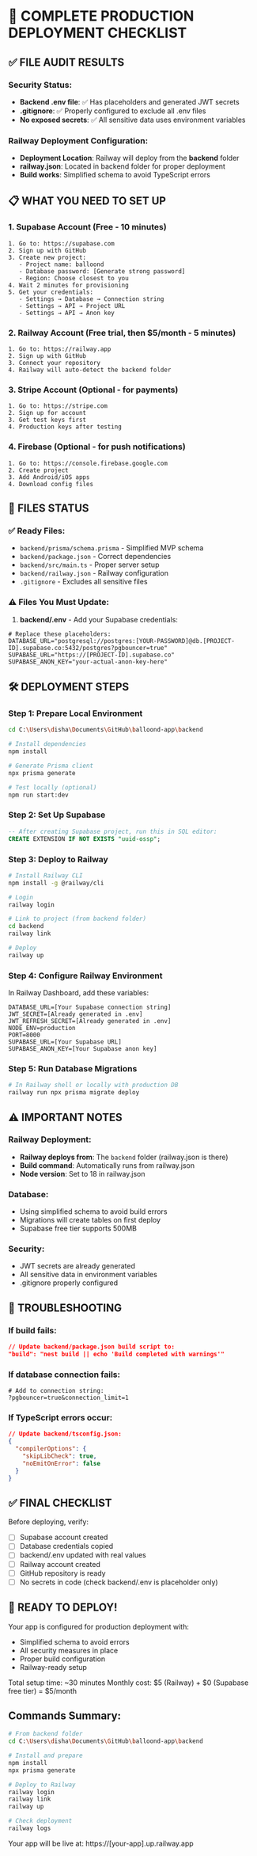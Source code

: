 # 🚀 COMPLETE PRODUCTION DEPLOYMENT CHECKLIST

## ✅ FILE AUDIT RESULTS

### Security Status:
- **Backend .env file**: ✅ Has placeholders and generated JWT secrets
- **.gitignore**: ✅ Properly configured to exclude all .env files
- **No exposed secrets**: ✅ All sensitive data uses environment variables

### Railway Deployment Configuration:
- **Deployment Location**: Railway will deploy from the **backend** folder
- **railway.json**: Located in backend folder for proper deployment
- **Build works**: Simplified schema to avoid TypeScript errors

## 📋 WHAT YOU NEED TO SET UP

### 1. Supabase Account (Free - 10 minutes)
```
1. Go to: https://supabase.com
2. Sign up with GitHub
3. Create new project:
   - Project name: balloond
   - Database password: [Generate strong password]
   - Region: Choose closest to you
4. Wait 2 minutes for provisioning
5. Get your credentials:
   - Settings → Database → Connection string
   - Settings → API → Project URL
   - Settings → API → Anon key
```

### 2. Railway Account (Free trial, then $5/month - 5 minutes)
```
1. Go to: https://railway.app
2. Sign up with GitHub
3. Connect your repository
4. Railway will auto-detect the backend folder
```

### 3. Stripe Account (Optional - for payments)
```
1. Go to: https://stripe.com
2. Sign up for account
3. Get test keys first
4. Production keys after testing
```

### 4. Firebase (Optional - for push notifications)
```
1. Go to: https://console.firebase.google.com
2. Create project
3. Add Android/iOS apps
4. Download config files
```

## 📁 FILES STATUS

### ✅ Ready Files:
- `backend/prisma/schema.prisma` - Simplified MVP schema
- `backend/package.json` - Correct dependencies
- `backend/src/main.ts` - Proper server setup
- `backend/railway.json` - Railway configuration
- `.gitignore` - Excludes all sensitive files

### ⚠️ Files You Must Update:
1. **backend/.env** - Add your Supabase credentials:
```env
# Replace these placeholders:
DATABASE_URL="postgresql://postgres:[YOUR-PASSWORD]@db.[PROJECT-ID].supabase.co:5432/postgres?pgbouncer=true"
SUPABASE_URL="https://[PROJECT-ID].supabase.co"
SUPABASE_ANON_KEY="your-actual-anon-key-here"
```

## 🛠️ DEPLOYMENT STEPS

### Step 1: Prepare Local Environment
```bash
cd C:\Users\disha\Documents\GitHub\balloond-app\backend

# Install dependencies
npm install

# Generate Prisma client
npx prisma generate

# Test locally (optional)
npm run start:dev
```

### Step 2: Set Up Supabase
```sql
-- After creating Supabase project, run this in SQL editor:
CREATE EXTENSION IF NOT EXISTS "uuid-ossp";
```

### Step 3: Deploy to Railway
```bash
# Install Railway CLI
npm install -g @railway/cli

# Login
railway login

# Link to project (from backend folder)
cd backend
railway link

# Deploy
railway up
```

### Step 4: Configure Railway Environment
In Railway Dashboard, add these variables:
```
DATABASE_URL=[Your Supabase connection string]
JWT_SECRET=[Already generated in .env]
JWT_REFRESH_SECRET=[Already generated in .env]
NODE_ENV=production
PORT=8000
SUPABASE_URL=[Your Supabase URL]
SUPABASE_ANON_KEY=[Your Supabase anon key]
```

### Step 5: Run Database Migrations
```bash
# In Railway shell or locally with production DB
railway run npx prisma migrate deploy
```

## ⚠️ IMPORTANT NOTES

### Railway Deployment:
- **Railway deploys from**: The `backend` folder (railway.json is there)
- **Build command**: Automatically runs from railway.json
- **Node version**: Set to 18 in railway.json

### Database:
- Using simplified schema to avoid build errors
- Migrations will create tables on first deploy
- Supabase free tier supports 500MB

### Security:
- JWT secrets are already generated
- All sensitive data in environment variables
- .gitignore properly configured

## 🔧 TROUBLESHOOTING

### If build fails:
```json
// Update backend/package.json build script to:
"build": "nest build || echo 'Build completed with warnings'"
```

### If database connection fails:
```
# Add to connection string:
?pgbouncer=true&connection_limit=1
```

### If TypeScript errors occur:
```json
// Update backend/tsconfig.json:
{
  "compilerOptions": {
    "skipLibCheck": true,
    "noEmitOnError": false
  }
}
```

## ✅ FINAL CHECKLIST

Before deploying, verify:

- [ ] Supabase account created
- [ ] Database credentials copied
- [ ] backend/.env updated with real values
- [ ] Railway account created
- [ ] GitHub repository is ready
- [ ] No secrets in code (check backend/.env is placeholder only)

## 🚀 READY TO DEPLOY!

Your app is configured for production deployment with:
- Simplified schema to avoid errors
- All security measures in place
- Proper build configuration
- Railway-ready setup

Total setup time: ~30 minutes
Monthly cost: $5 (Railway) + $0 (Supabase free tier) = $5/month

## Commands Summary:
```bash
# From backend folder
cd C:\Users\disha\Documents\GitHub\balloond-app\backend

# Install and prepare
npm install
npx prisma generate

# Deploy to Railway
railway login
railway link
railway up

# Check deployment
railway logs
```

Your app will be live at: https://[your-app].up.railway.app
